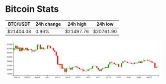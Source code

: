 # Bitcoin Stats

BTC/USDT|24h change|24h high|24h low|
|---|---|---|---|
|$21404.08|0.96%|$21497.76|$20761.90|

<img src="./chart.svg">
